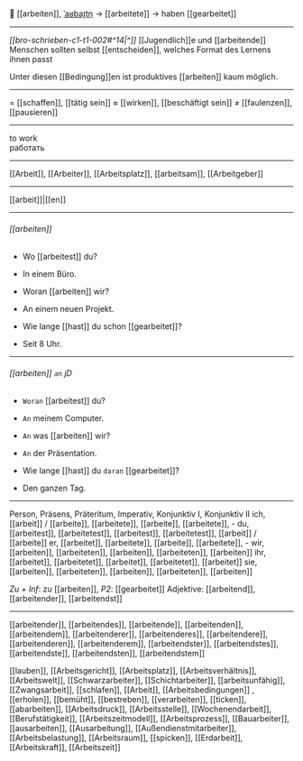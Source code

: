 👷 [[arbeiten]], [ˈaʁbaɪ̯tn̩](https://youglish.com/pronounce/arbeiten/german) → [[arbeitete]] → haben [[gearbeitet]]

---
*[[bro-schrieben-c1-t1-002#^14|^]]* [[Jugendlich]]e und [[arbeitende]] Menschen sollten selbst [[entscheiden]], welches Format des Lernens ihnen passt

Unter diesen [[Bedingung]]en ist produktives [[arbeiten]] kaum möglich.


---
= [[schaffen]], [[tätig sein]]
≈ [[wirken]], [[beschäftigt sein]]
≠ [[faulenzen]], [[pausieren]]

---
to work  
работать

---
[[Arbeit]], [[Arbeiter]], [[Arbeitsplatz]], [[arbeitsam]], [[Arbeitgeber]]

---
[[arbeit]]|[[en]]


---
###### [[arbeiten]]
- Wo [[arbeitest]] du?
- In einem Büro.

- Woran [[arbeiten]] wir?
- An einem neuen Projekt.

- Wie lange [[hast]] du schon [[gearbeitet]]?
- Seit 8 Uhr.

---
###### [[arbeiten]] `an` jD
- `Woran` [[arbeitest]] du?
- `An` meinem Computer.

- `An` was [[arbeiten]] wir?
- `An` der Präsentation.

- Wie lange [[hast]] du `daran` [[gearbeitet]]?
- Den ganzen Tag.

---
Person, Präsens, Präteritum, Imperativ, Konjunktiv I, Konjunktiv II
ich, [[arbeit]] / [[arbeite]], [[arbeitete]], [[arbeite]], [[arbeitete]], -
du, [[arbeitest]], [[arbeitetest]], [[arbeitest]], [[arbeitetest]], [[arbeit]] / [[arbeite]]
er, [[arbeitet]], [[arbeitete]], [[arbeite]], [[arbeitete]], -
wir, [[arbeiten]], [[arbeiteten]], [[arbeiten]], [[arbeiteten]], [[arbeiten]]
ihr, [[arbeitet]], [[arbeitetet]], [[arbeitet]], [[arbeitetet]], [[arbeitet]]
sie, [[arbeiten]], [[arbeiteten]], [[arbeiten]], [[arbeiteten]], [[arbeiten]]

*Zu + Inf*: zu [[arbeiten]], *P2*: [[gearbeitet]]
Adjektive: [[arbeitend]], [[arbeitender]], [[arbeitendst]]

---
[[arbeitender]], [[arbeitendes]], [[arbeitende]], [[arbeitenden]], [[arbeitendem]], [[arbeitenderer]], [[arbeitenderes]], [[arbeitendere]], [[arbeitenderen]], [[arbeitenderem]], [[arbeitendster]], [[arbeitendstes]], [[arbeitendste]], [[arbeitendsten]], [[arbeitendstem]]


[[lauben]], [[Arbeitsgericht]], [[Arbeitsplatz]], [[Arbeitsverhältnis]], [[Arbeitswelt]], [[Schwarzarbeiter]], [[Schichtarbeiter]], [[arbeitsunfähig]], [[Zwangsarbeit]], [[schlafen]], [[Arbeit]], [[Arbeitsbedingungen]]
, [[erholen]], [[bemüht]], [[bestreben]], [[verarbeiten]], [[ticken]], [[abarbeiten]], [[Arbeitsdruck]], [[Arbeitsstelle]], [[Wochenendarbeit]], [[Berufstätigkeit]], [[Arbeitszeitmodell]], [[Arbeitsprozess]], [[Bauarbeiter]], [[ausarbeiten]], [[Ausarbeitung]], [[Außendienstmitarbeiter]], [[Arbeitsbelastung]], [[Arbeitsraum]], [[spicken]], [[Erdarbeit]], [[Arbeitskraft]], [[Arbeitszeit]]
